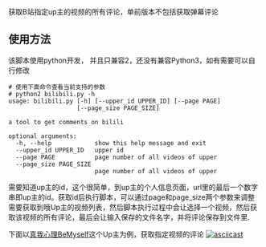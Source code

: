 获取B站指定up主的视频的所有评论，单前版本不包括获取弹幕评论

## 使用方法
该脚本使用python开发， 并且只兼容2，还没有兼容Python3，如有需要可以自行修改
```
# 使用下面命令查看当前支持的参数
# python2 bilibili.py -h
usage: bilibili.py [-h] [--upper_id UPPER_ID] [--page PAGE]
                   [--page_size PAGE_SIZE]

a tool to get comments on bilili

optional arguments:
  -h, --help            show this help message and exit
  --upper_id UPPER_ID   upper id
  --page PAGE           page number of all videos of upper
  --page_size PAGE_SIZE
                        page number of all videos of upper
```
需要知道up主的id，这个很简单，到up主的个人信息页面，url里的最后一个数字串即up主的id。获取id后执行脚本，可以通过page和page_size两个参数来调整需要获取到哦Up主的视频列表，然后脚本执行过程中会让选择一个视频，然后获取该视频的所有评论，最后会让输入保存的文件名字，并将评论保存到文件里.

下面以[真我心理BeMyself](https://space.bilibili.com/386364189)这个Up主为例，获取指定视频的评论
[![asciicast](https://asciinema.org/a/p6phpRIS592uSeN965UHvcjlS.svg)](https://asciinema.org/a/p6phpRIS592uSeN965UHvcjlS)

